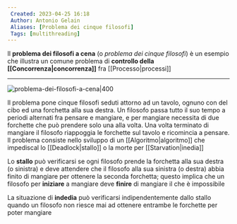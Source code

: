 ```yaml
---
 Created: 2023-04-25 16:18
 Author: Antonio Gelain
 Aliases: [Problema dei cinque filosofi]
 Tags: [multithreading]
---
```


Il **problema dei filosofi a cena** (o *problema dei cinque filosofi*) è un esempio che illustra un comune problema di **controllo della [[Concorrenza|concorrenza]]** fra [[Processo|processi]]

---

![problema-dei-filosofi-a-cena|400](https://upload.wikimedia.org/wikipedia/commons/thumb/7/7b/An_illustration_of_the_dining_philosophers_problem.png/800px-An_illustration_of_the_dining_philosophers_problem.png)

Il problema pone cinque filosofi seduti attorno ad un tavolo, ognuno con del cibo ed una forchetta alla sua destra.
Un filosofo passa tutto il suo tempo a periodi alternati fra pensare e mangiare, e per mangiare necessita di due forchette che può prendere solo una alla volta.
Una volta terminato di mangiare il filosofo riappoggia le forchette sul tavolo e ricomincia a pensare.
Il problema consiste nello sviluppo di un [[Algoritmo|algoritmo]] che impediscal lo [[Deadlock|stallo]] o la morte per [[Starvation|inedia]]

Lo **stallo** può verificarsi se ogni filosofo prende la forchetta alla sua destra (o sinistra) e deve attendere che il filosofo alla sua sinistra (o destra) abbia finito di mangiare per ottenere la seconda forchetta; questo implica che un filosofo per **iniziare** a mangiare deve **finire** di mangiare il che è impossibile

La situazione di **indedia** può verificarsi indipendentemente dallo stallo quando un filosofo non riesce mai ad ottenere entrambe le forchette per poter mangiare
